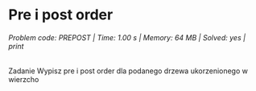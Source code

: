 # Pre i post order
###### Problem code: PREPOST \| Time: 1.00 s \| Memory: 64 MB \| Solved: yes \| print

Zadanie
Wypisz pre i post order dla podanego drzewa ukorzenionego w wierzcho

